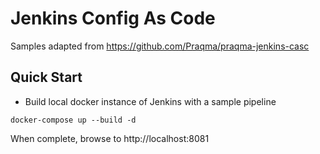 # Jenkins Config As Code

Samples adapted from https://github.com/Praqma/praqma-jenkins-casc

## Quick Start

- Build local docker instance of Jenkins with a sample pipeline
```
docker-compose up --build -d
```
When complete, browse to http://localhost:8081
